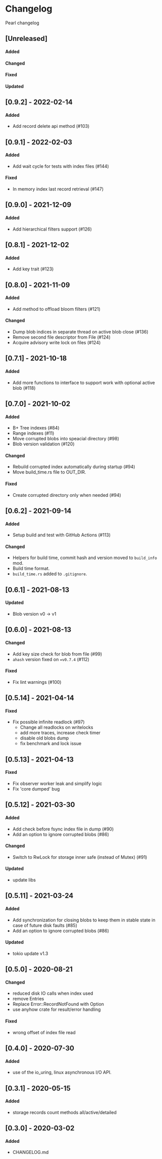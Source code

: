 # Changelog
Pearl changelog


## [Unreleased]
#### Added


#### Changed


#### Fixed


#### Updated


## [0.9.2] - 2022-02-14
#### Added
- Add record delete api method (#103)


## [0.9.1] - 2022-02-03
#### Added
- Add wait cycle for tests with index files (#144)


#### Fixed
- In memory index last record retrieval (#147)


## [0.9.0] - 2021-12-09
#### Added
- Add hierarchical filters support (#126)


## [0.8.1] - 2021-12-02
#### Added
- Add key trait (#123)


## [0.8.0] - 2021-11-09
#### Added
- Add method to offload bloom filters (#121)

#### Changed
- Dump blob indices in separate thread on active blob close (#136)
- Remove second file descriptor from File (#124)
- Acquire advisory write lock on files (#124)


## [0.7.1] - 2021-10-18
#### Added
- Add more functions to interface to support work with optional active blob (#118)


## [0.7.0] - 2021-10-02
#### Added
- B+ Tree indexes (#84)
- Range indexes (#11)
- Move corrupted blobs into speacial directory (#98)
- Blob version validation (#120)

#### Changed
- Rebuild corrupted index automatically during startup (#94)
- Move build_time.rs file to OUT_DIR.

#### Fixed
- Create corrupted directory only when needed (#94)


## [0.6.2] - 2021-09-14
#### Added
- Setup build and test with GitHub Actions (#113)

#### Changed
- Helpers for build time, commit hash and version moved to `build_info` mod.
- Build time format.
- `build_time.rs` added to `.gitignore`.


## [0.6.1] - 2021-08-13
#### Updated
- Blob version v0 -> v1


## [0.6.0] - 2021-08-13
#### Changed
- Add key size check for blob from file (#99)
- `ahash` version fixed on `=v0.7.4` (#112)


#### Fixed
- Fix lint warnings (#100)


## [0.5.14] - 2021-04-14
#### Fixed
- Fix possible infinite readlock (#97)
  - Change all readlocks on writelocks
  - add more traces, increase check timer
  - disable old blobs dump
  - fix benchmark and lock issue


## [0.5.13] - 2021-04-13
#### Fixed
- Fix observer worker leak and simplify logic
- Fix 'core dumped' bug


## [0.5.12] - 2021-03-30
#### Added
- Add check before fsync index file in dump (#90)
- Add an option to ignore corrupted blobs (#86)

#### Changed
- Switch to RwLock for storage inner safe (instead of Mutex) (#91)

#### Updated
- update libs


## [0.5.11] - 2021-03-24
#### Added
- Add synchronization for closing blobs to keep them in stable state in case of future disk faults (#85)
- Add an option to ignore corrupted blobs (#86)

#### Updated
- tokio update v1.3


## [0.5.0] - 2020-08-21
#### Changed
- reduced disk IO calls when index used
- remove Entries
- Replace Error::RecordNotFound with Option
- use anyhow crate for result/error handling

#### Fixed
- wrong offset of index file read


## [0.4.0] - 2020-07-30
#### Added
- use of the io_uring, linux asynchronous I/O API.


## [0.3.1] - 2020-05-15
#### Added
- storage records count methods all/active/detailed


## [0.3.0] - 2020-03-02
#### Added
- CHANGELOG.md
